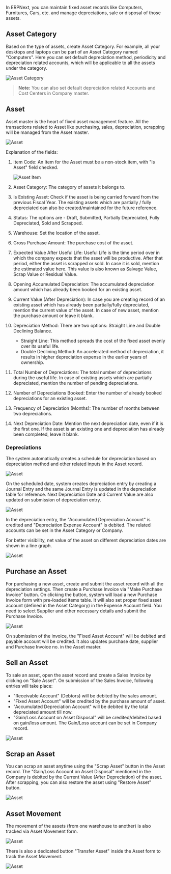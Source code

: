 In ERPNext, you can maintain fixed asset records like Computers, Furnitures, Cars, etc. and manage depreciations, sale or disposal of those assets.

## Asset Category

Based on the type of assets, create Asset Category. For example, all your desktops and laptops can be part of an Asset Category named "Computers". Here you can set default depreciation method, periodicity and depreciation related accounts, which will be applicable to all the assets under the category.

<img class="screenshot" alt="Asset Category" src="{{docs_base_url}}/assets/img/accounts/asset-category.png">

> **Note:** You can also set default depreciation related Accounts and Cost Centers in Company master.

## Asset

Asset master is the heart of fixed asset management feature. All the transactions related to Asset like purchasing, sales, depreciation, scrapping will be managed from the Asset master.

<img class="screenshot" alt="Asset" src="{{docs_base_url}}/assets/img/accounts/asset.png">

Explanation of the fields:

1. Item Code: An Item for the Asset must be a non-stock item, with "Is Asset" field checked.

	<img class="screenshot" alt="Asset Item" src="{{docs_base_url}}/assets/img/accounts/asset-item.png">

2. Asset Category: The category of assets it belongs to.
3. Is Existing Asset: Check if the asset is being carried forward from the previous Fiscal Year. The existing assets which are partially / fully depreciated can also be created/maintained for the future reference.
4. Status: The options are - Draft, Submitted, Partially Depreciated, Fully Depreciated, Sold and Scrapped.
5. Warehouse: Set the location of the asset.
6. Gross Purchase Amount: The purchase cost of the asset.
7. Expected Value After Useful Life: Useful Life is the time period over in which the company expects that the asset will be productive. After that period, either the asset is scrapped or sold. In case it is sold, mention the estimated value here. This value is also known as Salvage Value, Scrap Value or Residual Value.
8. Opening Accumulated Depreciation: The accumulated depreciation amount which has already been booked for an existing asset.
9. Current Value (After Depreciation): In case you are creating record of an existing asset which has already been partially/fully depreciated, mention the current value of the asset. In case of new asset, mention the purchase amount or leave it blank.
10. Depreciation Method: There are two options: Straight Line and Double Declining Balance.
	- Straight Line: This method spreads the cost of the fixed asset evenly over its useful life.
	- Double Declining Method: An accelerated method of depreciation, it results in higher depreciation expense in the earlier years of ownership.
10. Total Number of Depreciations: The total number of depreciations during the useful life. In case of existing assets which are partially depreciated, mention the number of pending depreciations.
11. Number of Depreciations Booked: Enter the number of already booked depreciations for an existing asset.
12. Frequency of Depreciation (Months): The number of months between two depreciations.
13. Next Depreciation Date: Mention the next depreciation date, even if it is the first one. If the asset is an existing one and depreciation has already been completed, leave it blank.

### Depreciations

The system automatically creates a schedule for depreciation based on depreciation method and other related inputs in the Asset record.

<img class="screenshot" alt="Asset" src="{{docs_base_url}}/assets/img/accounts/depreciation-schedule.png">

On the scheduled date, system creates depreciation entry by creating a Journal Entry and the same Journal Entry is updated in the depreciation table for reference. Next Depreciation Date and Current Value are also updated on submission of depreciation entry.

<img class="screenshot" alt="Asset" src="{{docs_base_url}}/assets/img/accounts/depreciation-entry.png">

In the depreciation entry, the "Accumulated Depreciation Account" is credited and "Depreciation Expense Account" is debited. The related accounts can be set in the Asset Category or Company.

For better visibility, net value of the asset on different depreciation dates are shown in a line graph.

<img class="screenshot" alt="Asset" src="{{docs_base_url}}/assets/img/accounts/asset-graph.png">


## Purchase an Asset

For purchasing a new asset, create and submit the asset record with all the depreciation settings. Then create a Purchase Invoice via "Make Purchase Invoice" button. On clicking the button, system will load a new Purchase Invoice form with pre-loaded items table. It will also set proper fixed asset account (defined in the Asset Category) in the Expense Account field. You need to select Supplier and other necessary details and submit the Purchase Invoice.

<img class="screenshot" alt="Asset" src="{{docs_base_url}}/assets/img/accounts/asset-purchase-invoice.png">

On submission of the invoice, the "Fixed Asset Account" will be debited and payable account will be credited. It also updates purchase date, supplier and Purchase Invoice no. in the Asset master.


## Sell an Asset

To sale an asset, open the asset record and create a Sales Invoice by clicking on "Sale Asset". On submission of the Sales Invoice, following entries will take place:

- "Receivable Account" (Debtors) will be debited by the sales amount.
- "Fixed Asset Account" will be credited by the purchase amount of asset.
- "Accumulated Depreciation Account" will be debited by the total depreciated amount till now.
- "Gain/Loss Account on Asset Disposal" will be credited/debited based on gain/loss amount. The Gain/Loss account can be set in Company record.

<img class="screenshot" alt="Asset" src="{{docs_base_url}}/assets/img/accounts/asset-sales.png">


## Scrap an Asset

You can scrap an asset anytime using the "Scrap Asset" button in the Asset record. The "Gain/Loss Account on Asset Disposal" mentioned in the Company is debited by the Current Value (After Depreciation) of the asset. After scrapping, you can also restore the asset using "Restore Asset" button.

<img class="screenshot" alt="Asset" src="{{docs_base_url}}/assets/img/accounts/scrap-journal-entry.png">

## Asset Movement

The movement of the assets (from one warehouse to another) is also tracked via Asset Movement form.

<img class="screenshot" alt="Asset" src="{{docs_base_url}}/assets/img/accounts/asset-movement.png">

There is also a dedicated button "Transfer Asset" inside the Asset form to track the Asset Movement.

<img class="screenshot" alt="Asset" src="{{docs_base_url}}/assets/img/accounts/asset-movement-using-button.png">
